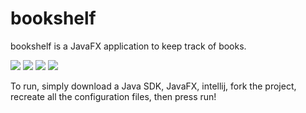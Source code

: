 # bookshelf
bookshelf is a JavaFX application to keep track of books.  

![](https://cdn.discordapp.com/attachments/714354863823126577/927552308395520040/unknown.png)
![](https://cdn.discordapp.com/attachments/714354863823126577/927552497105645600/unknown.png)
![](https://cdn.discordapp.com/attachments/714354863823126577/927552535634530374/unknown.png)
![](https://cdn.discordapp.com/attachments/714354863823126577/927552950493126686/unknown.png)

To run, simply download a Java SDK, JavaFX, intellij, fork the project, recreate all the configuration files, then press run!
